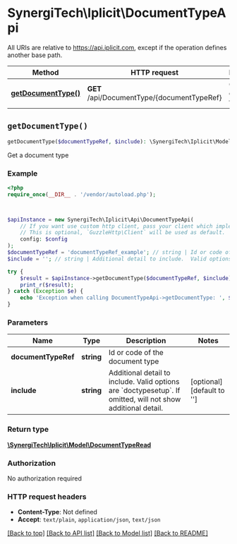# SynergiTech\Iplicit\DocumentTypeApi

All URIs are relative to https://api.iplicit.com, except if the operation defines another base path.

| Method | HTTP request | Description |
| ------------- | ------------- | ------------- |
| [**getDocumentType()**](DocumentTypeApi.md#getDocumentType) | **GET** /api/DocumentType/{documentTypeRef} | Get a document type |


## `getDocumentType()`

```php
getDocumentType($documentTypeRef, $include): \SynergiTech\Iplicit\Model\DocumentTypeRead
```

Get a document type

### Example

```php
<?php
require_once(__DIR__ . '/vendor/autoload.php');



$apiInstance = new SynergiTech\Iplicit\Api\DocumentTypeApi(
    // If you want use custom http client, pass your client which implements `GuzzleHttp\ClientInterface`.
    // This is optional, `GuzzleHttp\Client` will be used as default.
    config: $config
);
$documentTypeRef = 'documentTypeRef_example'; // string | Id or code of the document type
$include = ''; // string | Additional detail to include.  Valid options are `doctypesetup`. If omitted, will not show additional detail.

try {
    $result = $apiInstance->getDocumentType($documentTypeRef, $include);
    print_r($result);
} catch (Exception $e) {
    echo 'Exception when calling DocumentTypeApi->getDocumentType: ', $e->getMessage(), PHP_EOL;
}
```

### Parameters

| Name | Type | Description  | Notes |
| ------------- | ------------- | ------------- | ------------- |
| **documentTypeRef** | **string**| Id or code of the document type | |
| **include** | **string**| Additional detail to include.  Valid options are &#x60;doctypesetup&#x60;. If omitted, will not show additional detail. | [optional] [default to &#39;&#39;] |

### Return type

[**\SynergiTech\Iplicit\Model\DocumentTypeRead**](../Model/DocumentTypeRead.md)

### Authorization

No authorization required

### HTTP request headers

- **Content-Type**: Not defined
- **Accept**: `text/plain`, `application/json`, `text/json`

[[Back to top]](#) [[Back to API list]](../../README.md#endpoints)
[[Back to Model list]](../../README.md#models)
[[Back to README]](../../README.md)
